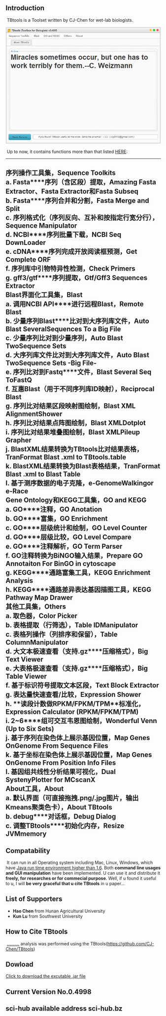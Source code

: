 ## Introduction

​	TBtools is a Toolset written by CJ-Chen for wet-lab biologists. 



![TBtools main panel](./img/main.png)



​	Up to now, it contains functions more than that listed <u>HERE</u>:

------

序列操作工具集，Sequence Toolkits
​	
​	a. **Fasta****序列（含区段）提取**，Amazing Fasta Extractor、Fasta Extractor和Fasta Subseq
​	
​	b. **Fasta****序列合并和分割**，Fasta Merge and Split
​	
​	c. **序列格式化**（序列反向、互补和按指定行宽分行），Sequence Manipulator
​	
​	d. **NCBI****序列批量下载**，NCBI Seq DownLoader
​	
​	e. **cDNA****序列完成开放阅读框预测**，Get Complete ORF
​	
​	f. **序列库中引物特异性检测**，Check Primers
​	
​	g. **gff3/gtf****序列提取**，Gtf/Gff3 Sequences Extractor
​	
Blast界面化工具集，Blast
​	
​	a. **调用NCBI API****进行远程Blast**，Remote Blast
​	
​	b. **少量序列Blast****比对到大序列库文件**，Auto Blast SeveralSequences To a Big File
​	
​	c. **少量序列比对到少量序列**，Auto Blast TwoSequence Sets
​	
​	d. **大序列库文件比对到大序列库文件**，Auto Blast TwoSequence Sets -Big File-
​	
​	e. **序列比对到Fastq****文件**，Blast Several Seq ToFastQ
​	
​	f. **互惠Blast**（用于不同序列库ID映射），Reciprocal Blast
​	
​	g. **序列比对结果区段映射图绘制**，Blast XML AlignmentShower
​	
​	h. **序列比对结果点阵图绘制**，Blast XMLDotplot
​	
​	i. **序列比对结果堆叠图绘制**，Blast XMLPileup Grapher
​	
​	j. **BlastXML****结果转换为TBtools****比对结果表格**，TranFormat Blast .xml to TBtools.table
​	
​	k. **BlastXML****结果转换为Blast****表格结果**，TranFormat Blast .xml to Blast Table
​	
​	l. **基于测序数据的电子克隆**，e-GenomeWalkingor e-Race
​	
Gene Ontology和KEGG工具集，GO and KEGG
​	
​	a. **GO****注释**，GO Anotation
​	
​	b. **GO****富集**，GO Enrichment
​	
​	c. **GO****层级统计和绘制**，GO Level Counter
​	
​	d. **GO****层级比较**，GO Level Compare
​	
​	e. **GO****注释解析**，GO Term Parser
​	
​	f. **GO****注释转换为BiNGO****输入结果**，Prepare GO Annotaiton For BinGO in cytoscape
​	
​	g. **KEGG****通路富集工具**，KEGG Enrichment Analysis
​	
​	h. **KEGG****通路差异表达基因描图工具**，KEGG Pathway Map Drawer
​	
其他工具集，Others
​	
​	a. **取色器**，Color Picker
​	
​	b. **表格提取（行筛选）**，Table IDManipulator
​	
​	c. **表格列操作（列排序和保留）**，Table ColumnManipulator
​	
​	d. **大文本极速查看（支持.gz****压缩格式）**，Big Text Viewer
​	
​	e. **大表格极速查看（支持.gz****压缩格式）**，Big Table Viewer
​	
​	f. **基于标识符号提取文本区段**，Text Block Extractor
​	
​	g. **表达量快速查看/****比较**，Expression Shower
​	
​	h. **读段计数做RPKM/FPKM/TPM****标准化**，Expression Calculator (RPKM/FPKM/TPM)
​	
​	i.  **2~6****组可交互韦恩图绘制**，Wonderful Venn (Up to Six Sets)
​	
​	j. **基于序列在染色体上展示基因位置**，Map Genes OnGenome From Sequence Files
​	
​	k. **基于坐标在染色体上展示基因位置**，Map Genes OnGenome From Position Info Files
​	
​	l. **基因组共线性分析结果可视化**，Dual SystenyPlotter for MCscanX
​	
About工具，About
​	
​	a. **默认界面**（可直接拖拽.png/.jpg图片，输出Kmeans聚类色卡），About TBtools
​	
​	b. **debug****对话框**，Debug Dialog
​	
​	c. **调整TBtools****初始化内存**，Resize JVMmemory
​	
-----



## Compatability

​	It can run in all Operating system including Mac, Linux, Windows, which have [Java run time environment higher than 1.6](http://www.oracle.com/technetwork/java/javase/downloads/jre8-downloads-2133155.html).  Both **command line usages and GUI manipulation** have been implemented.  U can use it and distribute it **freely, for researches or for commecial purpose**. 
Well, if u found it useful to u, I will **be very graceful that u cite TBtools** in u paper...    



## List of Supporters

* **Hao Chen** from Hunan Agricultural University  
* **Kun Lu** from Southwest University  




## How to Cite TBtools

​	<u>..........</u> analysis was performed using the TBtools(https://github.com/CJ-Chen/TBtools)



## Dowload

[Click to download the excutable .jar file](https://github.com/CJ-Chen/TBtools/archive/master.zip)



## Current Version No.0.4998



## sci-hub available address sci-hub.bz